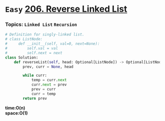 # `Easy` [206. Reverse Linked List](https://leetcode.com/problems/reverse-linked-list/)
### Topics: `Linked List` `Recursion`
```python
# Definition for singly-linked list.
# class ListNode:
#     def __init__(self, val=0, next=None):
#         self.val = val
#         self.next = next
class Solution:
    def reverseList(self, head: Optional[ListNode]) -> Optional[ListNode]:
        prev, curr = None, head

        while curr:
            temp = curr.next
            curr.next = prev
            prev = curr
            curr = temp
        return prev
```
**time:O(n)\
space:O(1)**

